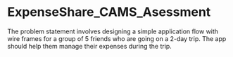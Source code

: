 # ExpenseShare_CAMS_Asessment
The problem statement involves designing a simple application flow with wire frames for a group of 5 friends who are going on a 2-day trip. The app should help them manage their expenses during the trip.
